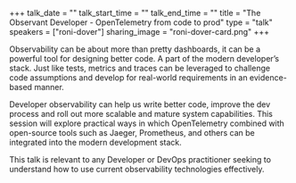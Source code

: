 +++
talk_date = ""
talk_start_time = ""
talk_end_time = ""
title = "The Observant Developer - OpenTelemetry from code to prod"
type = "talk"
speakers = ["roni-dover"]
sharing_image = "roni-dover-card.png"
+++

Observability can be about more than pretty dashboards, it can be a powerful tool for designing better code. A part of the modern developer’s stack. Just like tests, metrics and traces can be leveraged to challenge code assumptions and develop for real-world requirements in an evidence-based manner.

Developer observability can help us write better code, improve the dev process and roll out more scalable and mature system capabilities. This session will explore practical ways in which OpenTelemetry combined with open-source tools such as Jaeger, Prometheus, and others can be integrated into the modern development stack.

This talk is relevant to any Developer or DevOps practitioner seeking to understand how to use current observability technologies effectively.